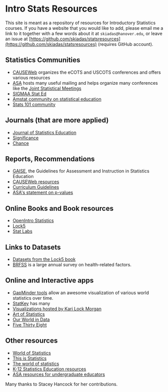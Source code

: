 # Intro Stats Resources

This site is meant as a repository of resources for Introductory Statistics courses. If you have a website that you would like to add, please email me a link to it together with a few words about it at `skiadas@hanover.edu`, or leave an issue at [https://github.com/skiadas/statsresources](https://github.com/skiadas/statsresources) (requires GitHub account).

## Statistics Communities

- [CAUSEWeb](https://www.causeweb.org) organizes the eCOTS and USCOTS conferences and offers various resources
- [ASA](http://www.amstat.org/) hosts many useful mailing and helps organize many conferences like the [Joint Statistical Meetings]()
- [SIGMAA Stat Ed](http://sigmaa.maa.org/stat-ed/)
- [Amstat community on statistical education](http://community.amstat.org/statisticaleducationsection/home)
- [Stats 101 community](http://community.amstat.org/stats101/home)

 
## Journals (that are more applied)

- [Journal of Statistics Education](https://ww2.amstat.org/publications/jse/)
- [Significance](https://www.significancemagazine.com/)
- [Chance](https://chance.amstat.org/)
 
## Reports, Recommendations

- [GAISE](http://www.amstat.org/asa/files/pdfs/GAISE/GaiseCollege_Full.pdf), the Guidelines for Assessment and Instruction in Statistics Education
- [CAUSEWeb resources](https://www.causeweb.org/cause/professional-development)
- [Curriculum Guidelines](http://www.amstat.org/asa/files/pdfs/EDU-guidelines2014-11-15.pdf)
- [ASA's statement on p-values](http://amstat.tandfonline.com/doi/pdf/10.1080/00031305.2016.1154108)

## Online Books and Book resources

- [OpenIntro Statistics](https://www.openintro.org/stat/)
- [Lock5](http://www.lock5stat.com/)
- [Stat Labs](https://www.stat.berkeley.edu/~statlabs/)

## Links to Datasets

- [Datasets from the Lock5 book](http://www.lock5stat.com/datapage.html)
- [BRFSS](https://www.cdc.gov/brfss/index.html) is a large annual survey on health-related factors.

## Online and Interactive apps

- [GapMinder tools](https://www.gapminder.org/tools/) allow an awesome visualization of various world statistics over time.
- [StatKey](http://www.lock5stat.com/StatKey/index.html) has many 
- [Visualizations hosted by Kari Lock Morgan](http://www.personal.psu.edu/klm47/visualization.htm)
- [Art of Statistics](http://www.artofstat.com/webapps.html)
- [Our World in Data](https://ourworldindata.org/)
- [Five Thirty Eight](http://fivethirtyeight.com/)


## Other resources

- [World of Statistics](http://www.worldofstatistics.org/)
- [This is Statistics](http://thisisstatistics.org/)
- [The world of statistics](http://www.amstat.org/asa/education/stew/home.aspx)
- [K-12 Statistics Education resources](http://www.amstat.org/ASA/Education/K-12-Statistics-Education-Resources.aspx)
- [ASA resources for undergraduate educators](http://www.amstat.org/asa/education/undergraduate-educators.aspx)

Many thanks to Stacey Hancock for her contributions.
